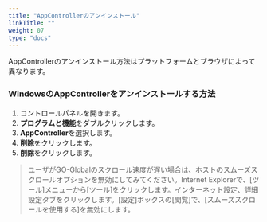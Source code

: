 ```yaml
---
title: "AppControllerのアンインストール"
linkTitle: ""
weight: 07
type: "docs"
---
```



AppControllerのアンインストール方法はプラットフォームとブラウザによって異なります。

### WindowsのAppControllerをアンインストールする方法

1. コントロールパネルを開きます。
2. **プログラムと機能**をダブルクリックします。
3. **AppController**を選択します。
4. **削除**をクリックします。
5. **削除**をクリックします。

>ユーザがGO-Globalのスクロール速度が遅い場合は、ホストのスムーズスクロールオプションを無効にしてみてください。Internet Explorerで、[ツール]メニューから[ツール]をクリックします。インターネット設定、詳細設定タブをクリックします。[設定]ボックスの[閲覧]で、[スムーズスクロールを使用する]を無効にします。